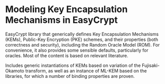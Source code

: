 # Modeling Key Encapsulation Mechanisms in EasyCrypt

EasyCrypt library that generically defines Key Encapsulation Mechanisms
(KEMs), Public-Key Encryption (PKE) schemes, and their properties (both
correctness and security), including the Random Oracle Model (ROM).  For
convenience, it also provides some sensible defaults, particularly for
oracles.  Most of the content is based on relevant literature.

Includes generic instantiations of KEMs based on variation of the
Fujisaki-Okamoto transform, as well as an instance of ML-KEM based on 
the libraries, for which a number of binding properties are proven.
